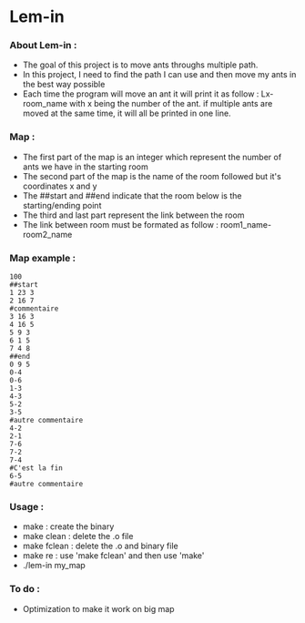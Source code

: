 # Lem-in

### About Lem-in :

* The goal of this project is to move ants throughs multiple path.
* In this project, I need to find the path I can use and then move my ants in the best way possible
* Each time the program will move an ant it will print it as follow : Lx-room_name with x being the number of the ant. if multiple ants are moved at the same time, it will all be printed in one line.

### Map :

* The first part of the map is an integer which represent the number of ants we have in the starting room
* The second part of the map is the name of the room followed but it's coordinates x and y
* The ##start and ##end indicate that the room below is the starting/ending point
* The third and last part represent the link between the room
* The link between room must be formated as follow : room1_name-room2_name

### Map example :
```
100
##start
1 23 3
2 16 7
#commentaire
3 16 3
4 16 5
5 9 3
6 1 5
7 4 8
##end
0 9 5
0-4
0-6
1-3
4-3
5-2
3-5
#autre commentaire
4-2
2-1
7-6
7-2
7-4
#C'est la fin
6-5
#autre commentaire
```

### Usage :

* make : create the binary
* make clean : delete the .o file
* make fclean : delete the .o and binary file
* make re : use 'make fclean' and then use 'make'
* ./lem-in my_map

### To do :

* Optimization to make it work on big map
